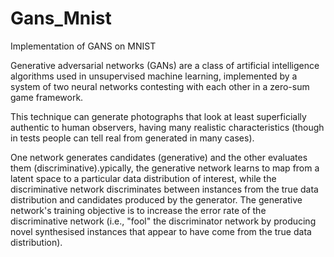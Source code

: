 # Gans_Mnist
Implementation of GANS on MNIST

Generative adversarial networks (GANs) are a class of artificial intelligence algorithms used in unsupervised machine learning, implemented by a system of two neural networks contesting with each other in a zero-sum game framework. 

This technique can generate photographs that look at least superficially authentic to human observers, having many realistic characteristics (though in tests people can tell real from generated in many cases).

One network generates candidates (generative) and the other evaluates them (discriminative).ypically, the generative network learns to map from a latent space to a particular data distribution of interest, while the discriminative network discriminates between instances from the true data distribution and candidates produced by the generator. The generative network's training objective is to increase the error rate of the discriminative network (i.e., "fool" the discriminator network by producing novel synthesised instances that appear to have come from the true data distribution).
